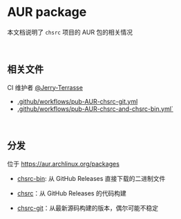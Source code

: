 <!-- -----------------------------------------------------------
 ! SPDX-License-Identifier: GFDL-1.3-or-later
 ! -------------------------------------------------------------
 ! Doc Type      : Markdown
 ! Doc Name      : README.md
 ! Doc Authors   : Aoran Zeng <ccmywish@qq.com>
 ! Contributors  :  Nil Null  <nil@null.org>
 !               |
 ! Created On    : <2025-06-15>
 ! Last Modified : <2025-06-16>
 ! ---------------------------------------------------------- -->

# AUR package

本文档说明了 `chsrc` 项目的 AUR 包的相关情况

<br>

## 相关文件

CI 维护者 [@Jerry-Terrasse](https://github.com/Jerry-Terrasse)

- [.github/workflows/pub-AUR-chsrc-git.yml](../../.github/workflows/pub-AUR-chsrc-git.yml)
- [.github/workflows/pub-AUR-chsrc-and-chsrc-bin.yml`](../../.github/workflows/pub-AUR-chsrc-git.yml)

<br>

## 分发

位于 https://aur.archlinux.org/packages

- [chsrc-bin](https://aur.archlinux.org/packages/chsrc-bin): 从 GitHub Releases 直接下载的二进制文件

- [chsrc](https://aur.archlinux.org/packages/chsrc)：从 GitHub Releases 的代码构建

- [chsrc-git](https://aur.archlinux.org/packages/chsrc-git)：从最新源码构建的版本，偶尔可能不稳定
